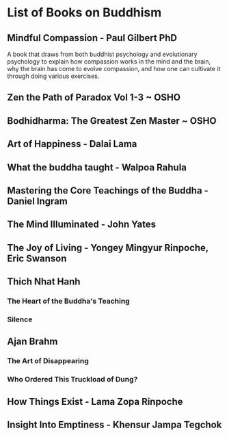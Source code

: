 # List of Books on Buddhism
## Mindful Compassion - Paul Gilbert PhD
A book that draws from both buddhist psychology and evolutionary psychology to explain how compassion works in the mind and the brain, why the brain has come to evolve compassion, and how one can cultivate it through doing various exercises.
## Zen the Path of Paradox Vol 1-3 ~ OSHO
## Bodhidharma: The Greatest Zen Master ~ OSHO
## Art of Happiness - Dalai Lama
## What the buddha taught - Walpoa Rahula 
## Mastering the Core Teachings of the Buddha - Daniel Ingram
## The Mind Illuminated - John Yates
## The Joy of Living - Yongey Mingyur Rinpoche, Eric Swanson
## Thich Nhat Hanh
### The Heart of the Buddha's Teaching
### Silence
## Ajan Brahm
### The Art of Disappearing
### Who Ordered This Truckload of Dung?
## How Things Exist - Lama Zopa Rinpoche
## Insight Into Emptiness - Khensur Jampa Tegchok
